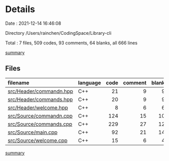 # Details

Date : 2021-12-14 16:46:08

Directory /Users/rainchen/CodingSpace/Library-cli

Total : 7 files,  509 codes, 93 comments, 64 blanks, all 666 lines

[summary](results.md)

## Files
| filename | language | code | comment | blank | total |
| :--- | :--- | ---: | ---: | ---: | ---: |
| [src/Header/commandn.hpp](/src/Header/commandn.hpp) | C++ | 21 | 9 | 9 | 39 |
| [src/Header/commands.hpp](/src/Header/commands.hpp) | C++ | 20 | 9 | 9 | 38 |
| [src/Header/welcome.hpp](/src/Header/welcome.hpp) | C++ | 8 | 6 | 6 | 20 |
| [src/Source/commandn.cpp](/src/Source/commandn.cpp) | C++ | 124 | 15 | 10 | 149 |
| [src/Source/commands.cpp](/src/Source/commands.cpp) | C++ | 229 | 27 | 12 | 268 |
| [src/Source/main.cpp](/src/Source/main.cpp) | C++ | 92 | 21 | 14 | 127 |
| [src/Source/welcome.cpp](/src/Source/welcome.cpp) | C++ | 15 | 6 | 4 | 25 |

[summary](results.md)